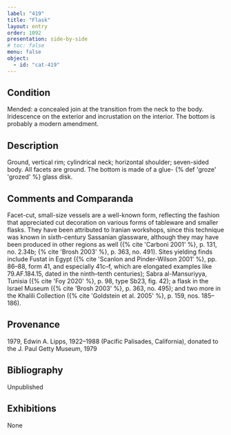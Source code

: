 ```yaml
---
label: "419"
title: "Flask"
layout: entry
order: 1092
presentation: side-by-side
# toc: false
menu: false
object:
  - id: "cat-419"
---
```


## Condition

Mended: a concealed join at the transition from the neck to the body. Iridescence on the exterior and incrustation on the interior. The bottom is probably a modern amendment.

## Description

Ground, vertical rim; cylindrical neck; horizontal shoulder; seven-sided body. All facets are ground. The bottom is made of a glue- {% def 'groze' 'grozed' %} glass disk.

## Comments and Comparanda

Facet-cut, small-size vessels are a well-known form, reflecting the fashion that appreciated cut decoration on various forms of tableware and smaller flasks. They have been attributed to Iranian workshops, since this technique was known in sixth-century Sassanian glassware, although they may have been produced in other regions as well ({% cite 'Carboni 2001' %}, p. 131, no. 2.34b; {% cite 'Brosh 2003' %}, p. 363, no. 491). Sites yielding finds include Fustat in Egypt ({% cite 'Scanlon and Pinder-Wilson 2001' %}, pp. 86–88, form 41, and especially 41c–f, which are elongated examples like 79.AF.184.15, dated in the ninth–tenth centuries); Sabra al-Mansuriyya, Tunisia ({% cite 'Foy 2020' %}, p. 98, type Sb23, fig. 42); a flask in the Israel Museum ({% cite 'Brosh 2003' %}, p. 363, no. 495); and two more in the Khalili Collection ({% cite 'Goldstein et al. 2005' %}, p. 159, nos. 185–186).

## Provenance

1979, Edwin A. Lipps, 1922–1988 (Pacific Palisades, California), donated to the J. Paul Getty Museum, 1979

## Bibliography

Unpublished

## Exhibitions

None
